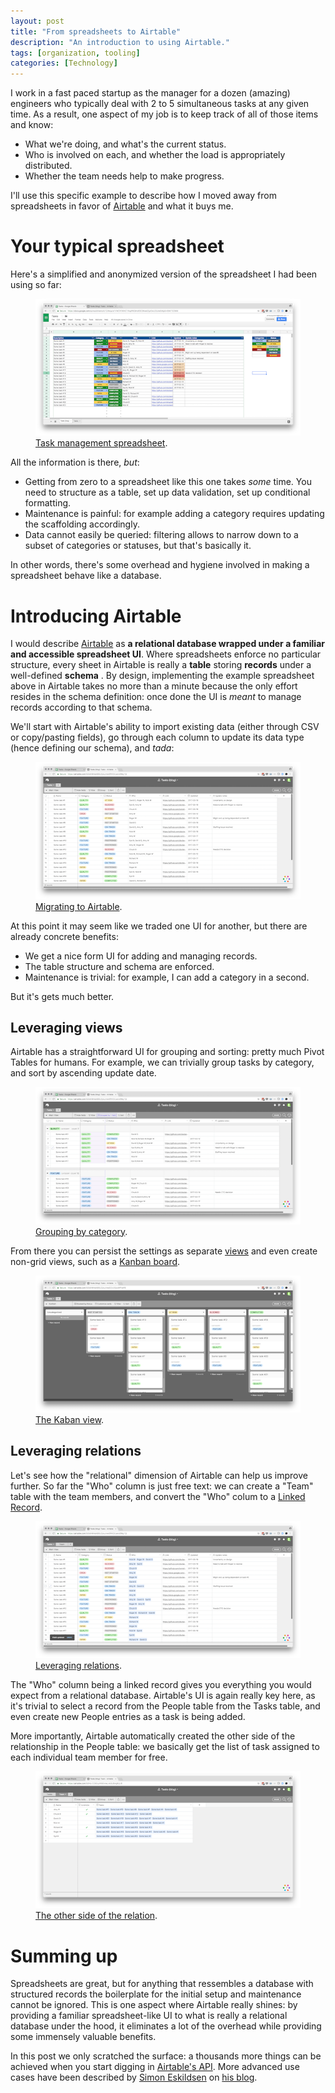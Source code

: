 ```yaml
---
layout: post
title: "From spreadsheets to Airtable"
description: "An introduction to using Airtable."
tags: [organization, tooling]
categories: [Technology]
---
```


I work in a fast paced startup as the manager for a dozen (amazing) engineers who typically deal with 2 to 5 simultaneous tasks at any given time. As a result, one aspect of my job is to keep track of all of those items and know:

- What we're doing, and what's the current status.
- Who is involved on each, and whether the load is appropriately distributed.
- Whether the team needs help to make progress.

I'll use this specific example to describe how I moved away from spreadsheets in favor of [Airtable](https://www.airtable.com) and what it buys me.

# Your typical spreadsheet

Here's a simplified and anonymized version of the spreadsheet I had been using so far:

<figure class="center">
    <a href="/images/airtable/spreadsheet_1.png"><img src="/images/airtable/spreadsheet_1_crop.png" alt=""></a>
    <figcaption><a href="/images/airtable/spreadsheet_1.png" title="Task management spreadsheet">Task management spreadsheet</a>.</figcaption>
</figure>


All the information is there, _but_:

- Getting from zero to a spreadsheet like this one takes _some_ time. You need to structure as a table, set up data validation, set up conditional formatting.
- Maintenance is painful: for example adding a category requires updating the scaffolding accordingly.
- Data cannot easily be queried: filtering allows to narrow down to a subset of categories or statuses, but that's basically it.

In other words, there's some overhead and hygiene involved in making a spreadsheet behave like a database.

# Introducing Airtable

I would describe [Airtable](https://www.airtable.com) as **a relational database wrapped under a familiar and accessible spreadsheet UI**. Where spreadsheets enforce no particular structure, every sheet in Airtable is really a **table** storing **records** under a well-defined **schema** . By design, implementing the example spreadsheet above in Airtable takes no more than a minute because the only effort resides in the schema definition: once done the UI is _meant_ to manage records according to that schema.

We'll start with Airtable's ability to import existing data (either through CSV or copy/pasting fields), go through each column to update its data type (hence defining our schema), and _tada_:

<figure class="center">
    <a href="/images/airtable/tasks_airtable_1.png"><img src="/images/airtable/tasks_airtable_1_crop.png" alt=""></a>
    <figcaption><a href="/images/airtable/tasks_airtable_1.png" title="Migrating to Airtable">Migrating to Airtable</a>.</figcaption>
</figure>

At this point it may seem like we traded one UI for another, but there are already concrete benefits:

- We get a nice form UI for adding and managing records.
- The table structure and schema are enforced.
- Maintenance is trivial: for example, I can add a category in a second. 

But it's gets much better.

## Leveraging views

Airtable has a straightforward UI for grouping and sorting: pretty much Pivot Tables for humans. For example, we can trivially group tasks by category, and sort by ascending update date.

<figure class="center">
    <a href="/images/airtable/tasks_airtable_2.png"><img src="/images/airtable/tasks_airtable_2_crop.png" alt=""></a>
    <figcaption><a href="/images/airtable/tasks_airtable_2.png" title="Grouping by category">Grouping by category</a>.</figcaption>
</figure>

From there you can persist the settings as separate [views](https://support.airtable.com/hc/en-us/articles/202624989-Guide-to-views) and even create non-grid views, such as a [Kanban board](https://support.airtable.com/hc/en-us/articles/229848887-Guide-to-kanban-view).

<figure class="center">
    <a href="/images/airtable/tasks_airtable_3.png"><img src="/images/airtable/tasks_airtable_3_crop.png" alt=""></a>
    <figcaption><a href="/images/airtable/tasks_airtable_3.png" title="The Kaban view">The Kaban view</a>.</figcaption>
</figure>

## Leveraging relations

Let's see how the "relational" dimension of Airtable can help us improve further. So far the "Who" column is just free text: we can create a "Team" table with the team members, and convert the "Who" colum to a [Linked Record](https://support.airtable.com/hc/en-us/articles/206452848-Linked-record-fields).

<figure class="center">
    <a href="/images/airtable/tasks_airtable_4.png"><img src="/images/airtable/tasks_airtable_4_crop.png" alt=""></a>
    <figcaption><a href="/images/airtable/tasks_airtable_4.png" title="Leveraging relations">Leveraging relations</a>.</figcaption>
</figure>

The "Who" column being a linked record gives you everything you would expect from a relational database. Airtable's UI is again really key here, as it's trivial to select a record from the People table from the Tasks table, and even create new People entries as a task is being added.

More importantly, Airtable automatically created the other side of the relationship in the People table: we basically get the list of task assigned to each individual team member for free.

<figure class="center">
    <a href="/images/airtable/tasks_airtable_5.png"><img src="/images/airtable/tasks_airtable_5_crop.png" alt=""></a>
    <figcaption><a href="/images/airtable/tasks_airtable_5.png" title="The other side of the relation">The other side of the relation</a>.</figcaption>
</figure>

# Summing up

Spreadsheets are great, but for anything that ressembles a database with structured records the boilerplate for the initial setup and maintenance cannot be ignored. This is one aspect where Airtable really shines: by providing a familiar spreadsheet-like UI to what is really a relational database under the hood, it eliminates a lot of the overhead while providing some immensely valuable benefits.

In this post we only scratched the surface: a thousands more things can be achieved when you start digging in [Airtable's API](https://airtable.com/api). More advanced use cases have been described by [Simon Eskildsen](https://twitter.com/sirupsen) on [his blog](http://sirupsen.com/airtable/).